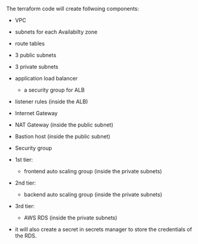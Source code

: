 The terraform code will create follwoing components:
- VPC
- subnets for each Availabilty zone
- route tables
- 3 public subnets
- 3 private subnets
- application load balancer
    - a security group for ALB
- listener rules (inside the ALB) 
- Internet Gateway
- NAT Gateway (inside the public subnet)
- Bastion host (inside the public subnet)

- Security group

- 1st tier: 
    - frontend auto scaling group (inside the private subnets)
- 2nd tier:
    - backend auto scaling group (inside the private subnets)
- 3rd tier:
    - AWS RDS (inside the private subnets)

- it will also create a secret in secrets manager to store the credentials of the RDS.
